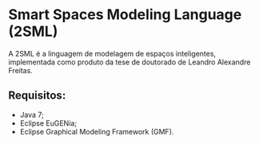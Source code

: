 # Smart Spaces Modeling Language (2SML)

A 2SML é a linguagem de modelagem de espaços inteligentes, implementada como produto da tese de doutorado de Leandro Alexandre Freitas.

## Requisitos:

* Java 7;
* Eclipse EuGENia;
* Eclipse Graphical Modeling Framework (GMF).
